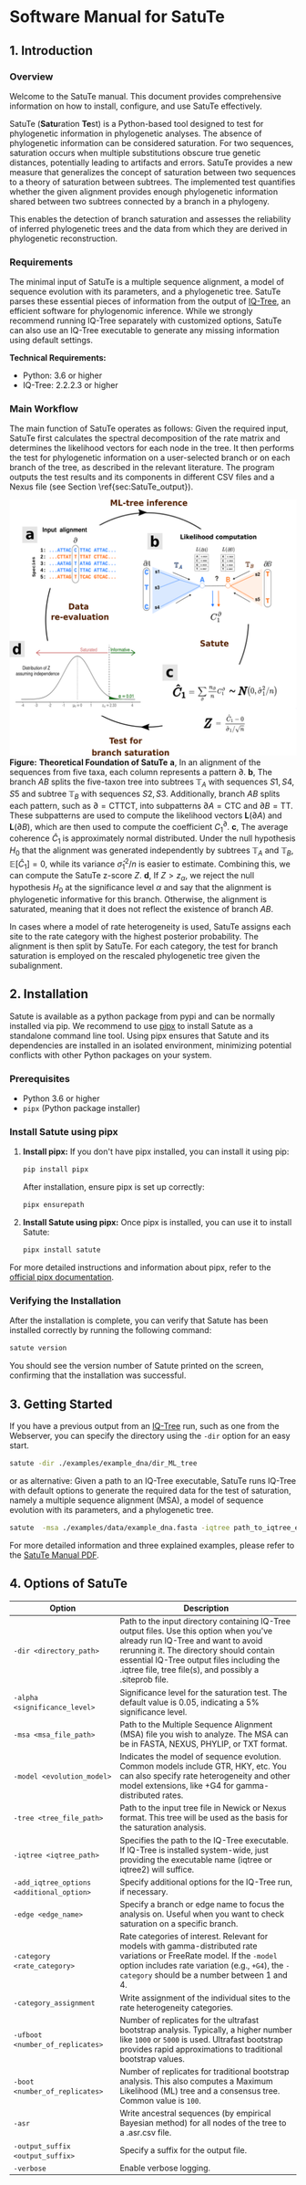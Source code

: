 # Software Manual for SatuTe

## 1. Introduction

### Overview

Welcome to the SatuTe manual. This document provides comprehensive information on how to install, configure, and use SatuTe effectively.

SatuTe (**Satu**ration **Te**st) is a Python-based tool designed to test for phylogenetic information in phylogenetic analyses. The absence of phylogenetic information can be considered saturation. For two sequences, saturation occurs when multiple substitutions obscure true genetic distances, potentially leading to artifacts and errors. SatuTe provides a new measure that generalizes the concept of saturation between two sequences to a theory of saturation between subtrees. The implemented test quantifies whether the given alignment provides enough phylogenetic information shared between two subtrees connected by a branch in a phylogeny.

This enables the detection of branch saturation and assesses the reliability of inferred phylogenetic trees and the data from which they are derived in phylogenetic reconstruction.

### Requirements

The minimal input of SatuTe is a multiple sequence alignment, a model of sequence evolution with its parameters, and a phylogenetic tree. SatuTe parses these essential pieces of information from the output of [IQ-Tree](http://www.iqtree.org/), an efficient software for phylogenomic inference. While we strongly recommend running IQ-Tree separately with customized options, SatuTe can also use an IQ-Tree executable to generate any missing information using default settings.

**Technical Requirements:**

- Python: 3.6 or higher
- IQ-Tree: 2.2.2.3 or higher

### Main Workflow

The main function of SatuTe operates as follows: Given the required input, SatuTe first calculates the spectral decomposition of the rate matrix and determines the likelihood vectors for each node in the tree. It then performs the test for phylogenetic information on a user-selected branch or on each branch of the tree, as described in the relevant literature. The program outputs the test results and its components in different CSV files and a Nexus file (see Section \ref{sec:SatuTe_output}).

![Theoretical Foundation of SatuTe](./docs/figure_1_2024_05_27.png)
**Figure:** **Theoretical Foundation of SatuTe**
**a**, In an alignment of the sequences from five taxa, each column represents a pattern $\partial$. **b**, The branch $AB$ splits the five-taxon tree into subtrees $\mathbb{T}_A$ with sequences $S1,S4,S5$ and subtree $\mathbb{T}_B$ with sequences $S2, S3$. Additionally, branch $AB$ splits each pattern, such as $\partial = \text{CTTCT}$, into subpatterns ${\partial A=\text{CTC}}$ and ${\partial B=\text{TT}}$. These subpatterns are used to compute the likelihood vectors ${\bm{L}(\partial A)}$ and ${\bm{L}(\partial B)}$, which are then used to compute the coefficient $C^\partial_1$. **c**, The average coherence $\hat{C}_1$ is approximately normal distributed. Under the null hypothesis $H_0$ that the alignment was generated independently by subtrees $\mathbb{T}_A$ and $\mathbb{T}_B$, $\mathbb{E}[\hat{C}_1]=0$, while its variance $\hat{\sigma}^2_1/n$ is easier to estimate. Combining this, we can compute the SatuTe z-score $Z$. **d**, If $Z>z_\alpha$, we reject the null hypothesis $H_0$ at the significance level $\alpha$ and say that the alignment is phylogenetic informative for this branch. Otherwise, the alignment is saturated, meaning that it does not reflect the existence of branch $AB$.

In cases where a model of rate heterogeneity is used, SatuTe assigns each site to the rate category with the highest posterior probability. The alignment is then split by SatuTe. For each category, the test for branch saturation is employed on the rescaled phylogenetic tree given the subalignment.

## 2. Installation

Satute is available as a python package from pypi and can be normally installed via pip.
We recommend to use [pipx](https://pipx.pypa.io/stable/) to install Satute as a standalone command line tool. Using pipx ensures that Satute and its dependencies are installed in an isolated environment, minimizing potential conflicts with other Python packages on your system.

### Prerequisites

- Python 3.6 or higher
- `pipx` (Python package installer)

### Install Satute using pipx

1. **Install pipx:**  If you don't have pipx installed, you can install it using pip:

    ```bash
    pip install pipx
    ```

    After installation, ensure pipx is set up correctly:

    ```bash
    pipx ensurepath
    ```

2. **Install Satute using pipx:**  Once pipx is installed, you can use it to install Satute:

    ```bash
    pipx install satute
    ```

For more detailed instructions and information about pipx, refer to the [official pipx documentation](https://pipxproject.github.io/pipx/).

### Verifying the Installation

After the installation is complete, you can verify that Satute has been installed correctly by running the following command:

```bash
satute version
```

You should see the version number of Satute printed on the screen, confirming that the installation was successful.

## 3. Getting Started

If you have a previous output from an [IQ-Tree](http://www.iqtree.org/) run, such as one from the Webserver, you can specify the directory using the `-dir` option for an easy start.

```bash
satute -dir ./examples/example_dna/dir_ML_tree
```

or as alternative: Given a path to an IQ-Tree executable, SatuTe runs IQ-Tree with default options to generate the required data for the test of saturation, namely a multiple sequence alignment (MSA), a model of sequence evolution with its parameters, and a phylogenetic tree.

```bash
satute  -msa ./examples/data/example_dna.fasta -iqtree path_to_iqtree_exe
```
  
For more detailed information and three explained examples, please refer to the [SatuTe Manual PDF](./docs/SatuTe_Manual.pdf).

## 4. Options of SatuTe

| Option | Description  |
| ------------ | ----------------------------------------------------------- |
| `-dir <directory_path>` | Path to the input directory containing IQ-Tree output files. Use this option when you've already run IQ-Tree and want to avoid rerunning it. The directory should contain essential IQ-Tree output files including the .iqtree file, tree file(s), and possibly a .siteprob file. |
| `-alpha <significance_level>` | Significance level for the saturation test. The default value is 0.05, indicating a 5% significance level. |
| `-msa <msa_file_path>` | Path to the Multiple Sequence Alignment (MSA) file you wish to analyze. The MSA can be in FASTA, NEXUS, PHYLIP, or TXT format. |
| `-model <evolution_model>` | Indicates the model of sequence evolution. Common models include GTR, HKY, etc. You can also specify rate heterogeneity and other model extensions, like +G4 for gamma-distributed rates. |
| `-tree <tree_file_path>` | Path to the input tree file in Newick or Nexus format. This tree will be used as the basis for the saturation analysis. |
| `-iqtree <iqtree_path>` | Specifies the path to the IQ-Tree executable. If IQ-Tree is installed system-wide, just providing the executable name (iqtree or iqtree2) will suffice. |
| `-add_iqtree_options <additional_option>` | Specify additional options for the IQ-Tree run, if necessary. |
| `-edge <edge_name>` | Specify a branch or edge name to focus the analysis on. Useful when you want to check saturation on a specific branch. |
| `-category <rate_category>` | Rate categories of interest. Relevant for models with gamma-distributed rate variations or FreeRate model. If the `-model` option includes rate variation (e.g., `+G4`), the `-category` should be a number between 1 and 4. |
| `-category_assignment` | Write assignment of the individual sites to the rate heterogeneity categories. |
| `-ufboot <number_of_replicates>` | Number of replicates for the ultrafast bootstrap analysis. Typically, a higher number like `1000` or `5000` is used. Ultrafast bootstrap provides rapid approximations to traditional bootstrap values. |
| `-boot <number_of_replicates>` | Number of replicates for traditional bootstrap analysis. This also computes a Maximum Likelihood (ML) tree and a consensus tree. Common value is `100`. |
| `-asr` | Write ancestral sequences (by empirical Bayesian method) for all nodes of the tree to a .asr.csv file. |
| `-output_suffix <output_suffix>` | Specify a suffix for the output file. |
| `-verbose` | Enable verbose logging. |
